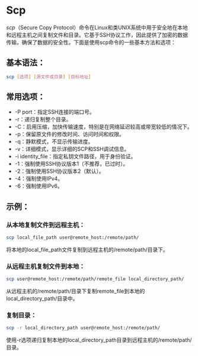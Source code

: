 # Scp

*scp*（Secure Copy Protocol）命令在Linux和类UNIX系统中用于安全地在本地和远程主机之间复制文件和目录。它基于SSH协议工作，因此提供了加密的数据传输，确保了数据的安全性。下面是使用scp命令的一些基本方法和选项：

## 基本语法：

```Bash
scp [选项] [源文件或目录] [目标地址]
```

## 常用选项：

+ -P port：指定SSH连接的端口号。
+ -r：递归复制整个目录。
+ -C：启用压缩，加快传输速度，特别是在网络延迟较高或带宽较低的情况下。
+ -p：保留原文件的修改时间、访问时间和权限。
+ -q：静默模式，不显示传输进度。
+ -v：详细模式，显示详细的SCP和SSH调试信息。
+ -i identity_file：指定私钥文件路径，用于身份验证。
+ -1：强制使用SSH协议版本1（不推荐，已过时）。
+ -2：强制使用SSH协议版本2（默认）。
+ -4：强制使用IPv4。
+ -6：强制使用IPv6。

## 示例：

### 从本地复制文件到远程主机：

```Bash
scp local_file_path user@remote_host:/remote/path/
```

将本地的local_file_path文件复制到远程主机的/remote/path/目录下。


### 从远程主机复制文件到本地：
```Bash
scp user@remote_host:/remote/path/remote_file local_directory_path/
```

从远程主机的/remote/path/目录下复制remote_file到本地的local_directory_path/目录中。

### 复制目录：


```Bash
scp -r local_directory_path user@remote_host:/remote/path/
```

使用-r选项递归复制本地的local_directory_path目录到远程主机的/remote/path/目录。
